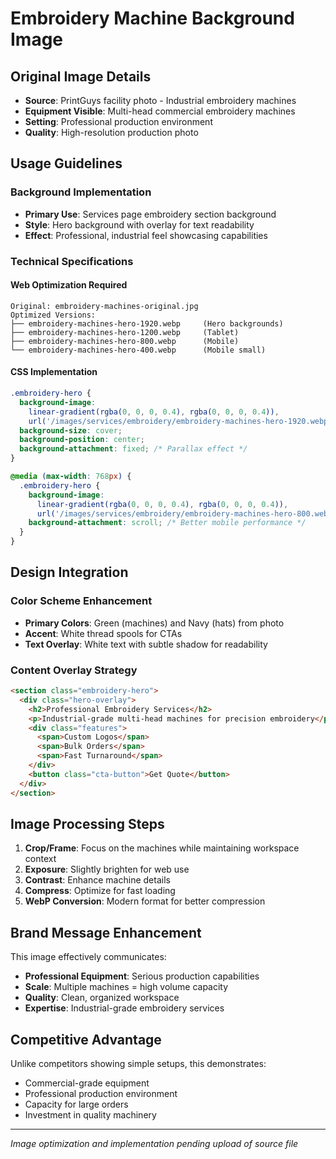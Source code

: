 # Embroidery Machine Background Image

## Original Image Details
- **Source**: PrintGuys facility photo - Industrial embroidery machines
- **Equipment Visible**: Multi-head commercial embroidery machines
- **Setting**: Professional production environment
- **Quality**: High-resolution production photo

## Usage Guidelines

### Background Implementation
- **Primary Use**: Services page embroidery section background
- **Style**: Hero background with overlay for text readability
- **Effect**: Professional, industrial feel showcasing capabilities

### Technical Specifications

#### Web Optimization Required
```
Original: embroidery-machines-original.jpg
Optimized Versions:
├── embroidery-machines-hero-1920.webp     (Hero backgrounds)
├── embroidery-machines-hero-1200.webp     (Tablet)
├── embroidery-machines-hero-800.webp      (Mobile)
└── embroidery-machines-hero-400.webp      (Mobile small)
```

#### CSS Implementation
```css
.embroidery-hero {
  background-image: 
    linear-gradient(rgba(0, 0, 0, 0.4), rgba(0, 0, 0, 0.4)),
    url('/images/services/embroidery/embroidery-machines-hero-1920.webp');
  background-size: cover;
  background-position: center;
  background-attachment: fixed; /* Parallax effect */
}

@media (max-width: 768px) {
  .embroidery-hero {
    background-image: 
      linear-gradient(rgba(0, 0, 0, 0.4), rgba(0, 0, 0, 0.4)),
      url('/images/services/embroidery/embroidery-machines-hero-800.webp');
    background-attachment: scroll; /* Better mobile performance */
  }
}
```

## Design Integration

### Color Scheme Enhancement
- **Primary Colors**: Green (machines) and Navy (hats) from photo
- **Accent**: White thread spools for CTAs
- **Text Overlay**: White text with subtle shadow for readability

### Content Overlay Strategy
```html
<section class="embroidery-hero">
  <div class="hero-overlay">
    <h2>Professional Embroidery Services</h2>
    <p>Industrial-grade multi-head machines for precision embroidery</p>
    <div class="features">
      <span>Custom Logos</span>
      <span>Bulk Orders</span>
      <span>Fast Turnaround</span>
    </div>
    <button class="cta-button">Get Quote</button>
  </div>
</section>
```

## Image Processing Steps

1. **Crop/Frame**: Focus on the machines while maintaining workspace context
2. **Exposure**: Slightly brighten for web use
3. **Contrast**: Enhance machine details
4. **Compress**: Optimize for fast loading
5. **WebP Conversion**: Modern format for better compression

## Brand Message Enhancement
This image effectively communicates:
- **Professional Equipment**: Serious production capabilities
- **Scale**: Multiple machines = high volume capacity
- **Quality**: Clean, organized workspace
- **Expertise**: Industrial-grade embroidery services

## Competitive Advantage
Unlike competitors showing simple setups, this demonstrates:
- Commercial-grade equipment
- Professional production environment
- Capacity for large orders
- Investment in quality machinery

---
*Image optimization and implementation pending upload of source file*
